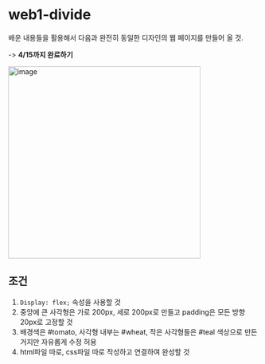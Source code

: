 # web1-divide

배운 내용들을 활용해서 다음과 완전히 동일한 디자인의 웹 페이지를 만들어 올 것.

-> **4/15까지 완료하기**

<img width="386" alt="image" src="https://github.com/WEBchin-people/web1-divide/assets/129304827/96456ca5-16d7-48db-ac93-be1c0afbc3cd">


## 조건
1. ```Display: flex;``` 속성을 사용할 것
2. 중앙에 큰 사각형은 가로 200px, 세로 200px로 만들고 padding은 모든 방향 20px로 고정할 것
3. 배경색은 #tomato, 사각형 내부는 #wheat, 작은 사각형들은 #teal 색상으로 만든거지만 자유롭게 수정 허용
4. html파일 따로, css파일 따로 작성하고 연결하여 완성할 것
